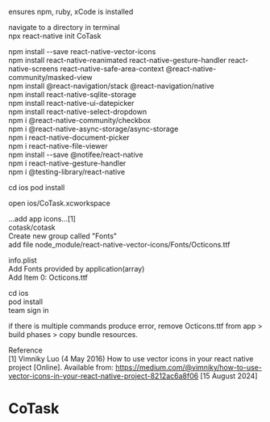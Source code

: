 ensures npm, ruby, xCode is installed <br>

navigate to a directory in terminal <br>
npx react-native init CoTask <br>

npm install --save react-native-vector-icons <br>
npm install react-native-reanimated react-native-gesture-handler react-native-screens react-native-safe-area-context @react-native-community/masked-view <br>
npm install @react-navigation/stack @react-navigation/native <br>
npm install react-native-sqlite-storage <br>
npm install react-native-ui-datepicker <br>
npm install react-native-select-dropdown <br>
npm i @react-native-community/checkbox <br>
npm i @react-native-async-storage/async-storage <br>
npm i react-native-document-picker <br>
npm i react-native-file-viewer <br>
npm install --save @notifee/react-native <br>
npm i react-native-gesture-handler <br>
npm i @testing-library/react-native <br>

cd ios
pod install

open ios/CoTask.xcworkspace

...add app icons...[1] <br>
cotask/cotask <br>
Create new group called "Fonts" <br>
add file node_module/react-native-vector-icons/Fonts/Octicons.ttf <br>

info.plist <br>
Add Fonts provided by application(array) <br>
Add Item 0: Octicons.ttf <br>

cd ios <br>
pod install <br> 
team sign in <br>

if there is multiple commands produce error, remove Octicons.ttf from app > build phases > copy bundle resources. <br>

Reference <br>
[1] Vimniky Luo (4 May 2016) How to use vector icons in your react native project [Online]. Available from: https://medium.com/@vimniky/how-to-use-vector-icons-in-your-react-native-project-8212ac6a8f06 [15 August 2024]




# CoTask
